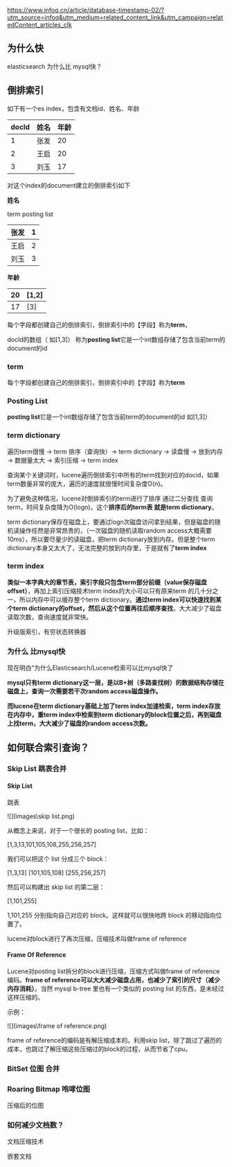 https://www.infoq.cn/article/database-timestamp-02/?utm_source=infoq&utm_medium=related_content_link&utm_campaign=relatedContent_articles_clk

## 为什么快

elasticsearch 为什么比 mysql快？



## 倒排索引

如下有一个es index，包含有文档id、姓名、年龄

| docId | 姓名 | 年龄 |
| ----- | ---- | ---- |
| 1     | 张发 | 20   |
| 2     | 王启 | 20   |
| 3     | 刘玉 | 17   |



对这个index的document建立的倒排索引如下

**姓名**

term																																									posting list

| 张发 | 1    |
| ---- | ---- |
| 王启 | 2    |
| 刘玉 | 3    |

**年龄**

| 20   | [1,2] |
| ---- | ----- |
| 17   | [3]   |

每个字段都创建自己的倒排索引，倒排索引中的【字段】称为**term**，

docId的数组（ 如[1,3]） 称为**posting list**它是一个int数组存储了包含当前term的document的id



### term

每个字段都创建自己的倒排索引，倒排索引中的【字段】称为**term**



### Posting List

**posting list**它是一个int数组存储了包含当前term的document的id 如[1,3]）



### term dictionary

遍历term很慢 -> term 排序（查询快）-> term dictionary -> 读盘慢 -> 放到内存 -> 数据量太大 -> 索引压缩 -> term index



查询某个关键词时，lucene遍历倒排索引中所有的term找到对应的docid，如果term数量非常的庞大，遍历的速度就很慢时间复杂度O(n)。

为了避免这种情况，lucene对倒排索引的term进行了排序 通过二分查找 查询term，时间复杂度降为O(logn)。这个**排序后的term表 就是term dictionary**。

term dictionary保存在磁盘上，要通过logn次磁盘访问拿到结果，但是磁盘的随机读操作任然是非常昂贵的，（一次磁盘的随机读取random access大概需要10ms），所以要尽量少的读磁盘，把term dictionary放到内存。但是整个term dictionary本身又太大了，无法完整的放到内存里，于是就有了**term index**



### term index

**类似一本字典大的章节表，索引字段只包含term部分前缀（value保存磁盘offset）**，再加上索引压缩技术term index的大小可以只有原来term 的几十分之一，所以内存中可以缓存整个term dictionary。**通过term index可以快速找到某个term dictionary的offset，然后从这个位置再往后顺序查找**，大大减少了磁盘读取次数，查询速度就非常快。



升级版索引，有穷状态转换器



### 为什么 比mysql快

现在明白“为什么Elasticsearch/Lucene检索可以比mysql快了



**mysql只有term dictionary这一层，是以B+树（多路查找树）的数据结构存储在磁盘上，查询一次需要若干次random access磁盘操作。**



**而lucene在term dictionary基础上加了term index加速检索，term index存放在内存中，重term index中检索到term dictionary的block位置之后，再到磁盘上找term，大大减少了磁盘的random access次数。**



## 如何联合索引查询？



### Skip List 跳表合并



#### Skip List

跳表

![](images\skip list.png)



从概念上来说，对于一个很长的 posting list，比如：

[1,3,13,101,105,108,255,256,257]

我们可以把这个 list 分成三个 block：

[1,3,13] [101,105,108] [255,256,257]

然后可以构建出 skip list 的第二层：

[1,101,255]

1,101,255 分别指向自己对应的 block。这样就可以很快地跨 block 的移动指向位置了。

lucene对block进行了再次压缩，压缩技术叫做frame of reference



#### Frame Of Reference



Lucene对posting list拆分的block进行压缩，压缩方式叫做frame of reference编码。**frame of reference可以大大减少磁盘占用，也减少了索引的尺寸（减少内存消耗）**。当然 mysql b-tree 里也有一个类似的 posting list 的东西，是未经过这样压缩的。

示例：

![](images\frame of reference.png)



frame of reference的编码是有解压缩成本的。利用skip list，除了跳过了遍历的成本，也跳过了解压缩这些压缩过的block的过程，从而节省了cpu。



### BitSet 位图 合并



### Roaring Bitmap 咆哮位图

压缩后的位图





### 如何减少文档数？

文档压缩技术

嵌套文档